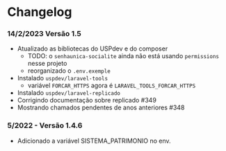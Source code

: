 # Changelog

### 14/2/2023 Versão 1.5 

* Atualizado as bibliotecas do USPdev e do composer
    * TODO: o `senhaunica-socialite` ainda não está usando `permissions` nesse projeto
    * reorganizado o `.env.exemple`
* Instalado `uspdev/laravel-tools`
    * variável `FORCAR_HTTPS` agora é `LARAVEL_TOOLS_FORCAR_HTTPS`
* Instalado `uspdev/laravel-replicado`
* Corrigindo documentação sobre replicado #349
* Mostrando chamados pendentes de anos anteriores #348

### 5/2022 - Versão 1.4.6

* Adicionado a variável SISTEMA_PATRIMONIO no env.

